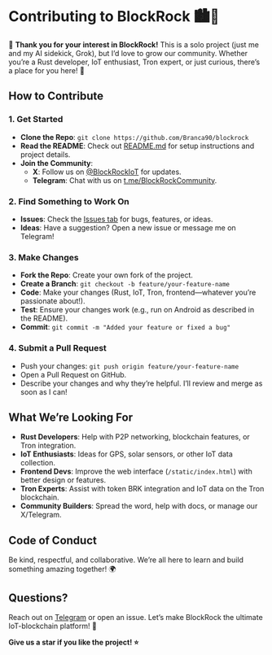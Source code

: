 # Contributing to BlockRock 🏙️🔗

🌟 **Thank you for your interest in BlockRock!** This is a solo project (just me and my AI sidekick, Grok), but I’d love to grow our community. Whether you’re a Rust developer, IoT enthusiast, Tron expert, or just curious, there’s a place for you here! 🚀

## How to Contribute

### 1. Get Started
- **Clone the Repo**: `git clone https://github.com/Branca90/blockrock`
- **Read the README**: Check out [README.md](README.md) for setup instructions and project details.
- **Join the Community**:
  - **X**: Follow us on [@BlockRockIoT](https://twitter.com/BlockRockIoT) for updates.
  - **Telegram**: Chat with us on [t.me/BlockRockCommunity](https://t.me/BlockRockCommunity).

### 2. Find Something to Work On
- **Issues**: Check the [Issues tab](https://github.com/Branca90/blockrock/issues) for bugs, features, or ideas.
- **Ideas**: Have a suggestion? Open a new issue or message me on Telegram!

### 3. Make Changes
- **Fork the Repo**: Create your own fork of the project.
- **Create a Branch**: `git checkout -b feature/your-feature-name`
- **Code**: Make your changes (Rust, IoT, Tron, frontend—whatever you’re passionate about!).
- **Test**: Ensure your changes work (e.g., run on Android as described in the README).
- **Commit**: `git commit -m "Added your feature or fixed a bug"`

### 4. Submit a Pull Request
- Push your changes: `git push origin feature/your-feature-name`
- Open a Pull Request on GitHub.
- Describe your changes and why they’re helpful. I’ll review and merge as soon as I can!

## What We’re Looking For
- **Rust Developers**: Help with P2P networking, blockchain features, or Tron integration.
- **IoT Enthusiasts**: Ideas for GPS, solar sensors, or other IoT data collection.
- **Frontend Devs**: Improve the web interface (`/static/index.html`) with better design or features.
- **Tron Experts**: Assist with token BRK integration and IoT data on the Tron blockchain.
- **Community Builders**: Spread the word, help with docs, or manage our X/Telegram.

## Code of Conduct
Be kind, respectful, and collaborative. We’re all here to learn and build something amazing together! 🌍

## Questions?
Reach out on [Telegram](https://t.me/BlockRockCommunity) or open an issue. Let’s make BlockRock the ultimate IoT-blockchain platform! 🚀

**Give us a star if you like the project! ⭐**
